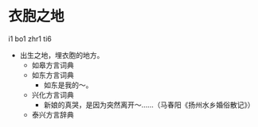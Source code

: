 # 衣胞之地
i1 bo1 zhr1 ti6
+ 出生之地，埋衣胞的地方。
  * 如皋方言词典
  * 如东方言词典
    - 如东是我的～。
  * 兴化方言词典
    - 新娘的真哭，是因为突然离开～……（马春阳《扬州水乡婚俗散记》）
  * 泰兴方言辞典
